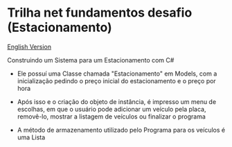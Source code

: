 # Trilha net fundamentos desafio (Estacionamento)

[English Version](en-US.md)

Construindo um Sistema para um Estacionamento com C#

- Ele possuí uma Classe chamada "Estacionamento" em Models, com a inicialização pedindo o preço inicial do estacionamento e o preço por hora

- Após isso e o criação do objeto de instância, é impresso um menu de escolhas, em que o usuário pode adicionar um veículo pela placa, removê-lo, mostrar a listagem de veículos ou finalizar o programa

- A método de armazenamento utilizado pelo Programa para os veículos é uma Lista